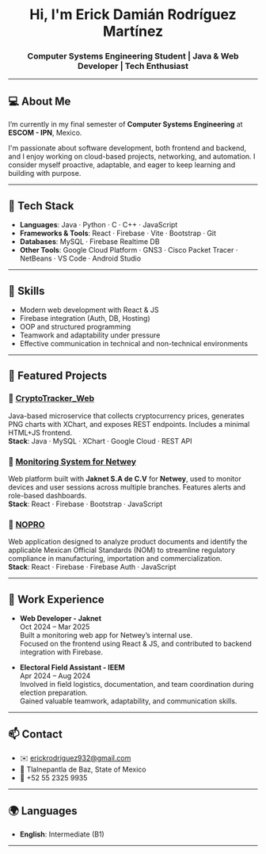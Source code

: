 <h1 align="center">Hi, I'm Erick Damián Rodríguez Martínez</h1>
<h3 align="center">Computer Systems Engineering Student | Java & Web Developer | Tech Enthusiast</h3>

---

## 💻 About Me

I’m currently in my final semester of **Computer Systems Engineering** at **ESCOM - IPN**, Mexico.

I'm passionate about software development, both frontend and backend, and I enjoy working on cloud-based projects, networking, and automation. I consider myself proactive, adaptable, and eager to keep learning and building with purpose.

---

## 🚀 Tech Stack

- **Languages**: Java · Python · C · C++ · JavaScript
- **Frameworks & Tools**: React · Firebase · Vite · Bootstrap · Git
- **Databases**: MySQL · Firebase Realtime DB
- **Other Tools**: Google Cloud Platform · GNS3 · Cisco Packet Tracer · NetBeans · VS Code · Android Studio


---

## 🧠 Skills

- Modern web development with React & JS
- Firebase integration (Auth, DB, Hosting)
- OOP and structured programming
- Teamwork and adaptability under pressure
- Effective communication in technical and non-technical environments

---

## 📂 Featured Projects

### 🔹 [CryptoTracker_Web](https://github.com/Damrod14/CryptoTracker_Web)
Java-based microservice that collects cryptocurrency prices, generates PNG charts with XChart, and exposes REST endpoints. Includes a minimal HTML+JS frontend.  
**Stack**: Java · MySQL · XChart · Google Cloud · REST API

### 🔹 [Monitoring System for Netwey](https://github.com/Damrod14/Netwey-Jaknet)
Web platform built with **Jaknet S.A de C.V** for **Netwey**, used to monitor devices and user sessions across multiple branches. Features alerts and role-based dashboards.  
**Stack**: React · Firebase · Bootstrap · JavaScript

### 🔹 [NOPRO](https://github.com/Damrod14/NOPRO)
Web application designed to analyze product documents and identify the applicable Mexican Official Standards (NOM) to streamline regulatory compliance in manufacturing, importation and commercialization.  
**Stack**: React · Firebase · Firebase Auth · JavaScript


---

## 💼 Work Experience

- **Web Developer - Jaknet**  
  Oct 2024 – Mar 2025  
  Built a monitoring web app for Netwey’s internal use.  
  Focused on the frontend using React & JS, and contributed to backend integration with Firebase.

- **Electoral Field Assistant - IEEM**  
  Apr 2024 – Aug 2024  
  Involved in field logistics, documentation, and team coordination during election preparation.  
  Gained valuable teamwork, adaptability, and communication skills.

---

## 📫 Contact

- ✉️ erickrodriguez932@gmail.com  
- 📍 Tlalnepantla de Baz, State of Mexico  
- 📱 +52 55 2325 9935

---

## 🌍 Languages
 
- **English**: Intermediate (B1)

---
